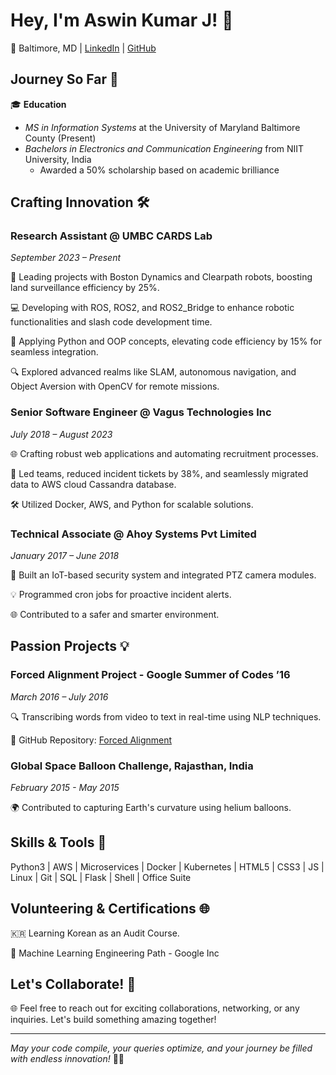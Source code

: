 # Hey, I'm Aswin Kumar J! 🚀

📍 Baltimore, MD | [LinkedIn](YourLinkedInProfile) | [GitHub](https://github.com/YourGitHubUsername)

## Journey So Far 🌟

🎓 **Education**
- *MS in Information Systems* at the University of Maryland Baltimore County (Present)
- *Bachelors in Electronics and Communication Engineering* from NIIT University, India
  - Awarded a 50% scholarship based on academic brilliance

## Crafting Innovation 🛠️

### Research Assistant @ UMBC CARDS Lab
*September 2023 – Present*

🤖 Leading projects with Boston Dynamics and Clearpath robots, boosting land surveillance efficiency by 25%.

💻 Developing with ROS, ROS2, and ROS2_Bridge to enhance robotic functionalities and slash code development time.

🚀 Applying Python and OOP concepts, elevating code efficiency by 15% for seamless integration.

🔍 Explored advanced realms like SLAM, autonomous navigation, and Object Aversion with OpenCV for remote missions.


### Senior Software Engineer @ Vagus Technologies Inc
*July 2018 – August 2023*

🌐 Crafting robust web applications and automating recruitment processes.

🚀 Led teams, reduced incident tickets by 38%, and seamlessly migrated data to AWS cloud Cassandra database.

🛠️ Utilized Docker, AWS, and Python for scalable solutions.

### Technical Associate @ Ahoy Systems Pvt Limited
*January 2017 – June 2018*

🤖 Built an IoT-based security system and integrated PTZ camera modules.

💡 Programmed cron jobs for proactive incident alerts.

🌐 Contributed to a safer and smarter environment.


## Passion Projects 💡

### Forced Alignment Project - Google Summer of Codes ’16
*March 2016 – July 2016*

🔍 Transcribing words from video to text in real-time using NLP techniques.

🚀 GitHub Repository: [Forced Alignment](https://github.com/AswinKumar1/Forced-Alignment)

### Global Space Balloon Challenge, Rajasthan, India
*February 2015 - May 2015*

🌍 Contributed to capturing Earth's curvature using helium balloons.

## Skills & Tools 🚀

Python3 | AWS | Microservices | Docker | Kubernetes | HTML5 | CSS3 | JS | Linux | Git | SQL | Flask | Shell | Office Suite

## Volunteering & Certifications 🌐

🇰🇷 Learning Korean as an Audit Course.

🚀 Machine Learning Engineering Path - Google Inc

## Let's Collaborate! 🤝

🌐 Feel free to reach out for exciting collaborations, networking, or any inquiries. Let's build something amazing together!

---

*May your code compile, your queries optimize, and your journey be filled with endless innovation!* 🚀✨
